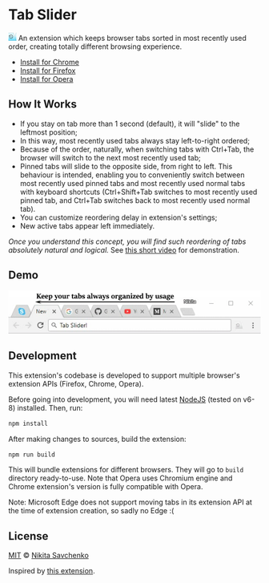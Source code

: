 # Tab Slider

<img src="src/img/logo-128.png" width=16 vertical-align=bottom/> An extension which keeps browser 
tabs sorted in most recently used order, creating totally different browsing experience.

+ [Install for Chrome](https://chrome.google.com/webstore/detail/nobaaibkcalggmjnjhnlmmcldllpogjp/)
+ [Install for Firefox](https://addons.mozilla.org/en-US/firefox/addon/tab-slider/)
+ [Install for Opera](https://addons.opera.com/en/extensions/details/tab-slider/)

How It Works
------------

+ If you stay on tab more than 1 second (default), it will "slide" to the leftmost position;
+ In this way, most recently used tabs always stay left-to-right ordered;
+ Because of the order, naturally, when switching tabs with Ctrl+Tab, the browser will switch to the next most recently used tab;
+ Pinned tabs will slide to the opposite side, from right to left. This behaviour is intended, enabling you to conveniently switch between most recently used pinned tabs and most recently used normal tabs with keyboard shortcuts (Ctrl+Shift+Tab switches to most recently used pinned tab, and Ctrl+Tab switches back to most recently used normal tab).
+ You can customize reordering delay in extension's settings;
+ New active tabs appear left immediately.

*Once you understand this concept, you will find such reordering of tabs absolutely natural and 
logical.* See [this short video](https://youtu.be/X_P4QmVbLdE) for demonstration.

Demo
----

![Demo](etc/demo.gif "Demo")

Development
-----------

This extension's codebase is developed to support multiple browser's extension APIs (Firefox, 
Chrome, Opera).

Before going into development, you will need latest [NodeJS](https://nodejs.org) (tested on v6-8)
installed. Then, run:

```bash
npm install
```

After making changes to sources, build the extension:

```bash
npm run build
```

This will bundle extensions for different browsers. They will go to `build` directory ready-to-use.
Note that Opera uses Chromium engine and Chrome extension's version is fully compatible with Opera.

Note: Microsoft Edge does not support moving tabs in its extension API at the time of extension 
creation, so sadly no Edge :(

License
-------

[MIT](license) © [Nikita Savchenko](https://nikita.tk)

Inspired by [this extension](https://chrome.google.com/webstore/detail/tab-stack/gfpdghcockbpiokcaaagmnneioeopnnb).
